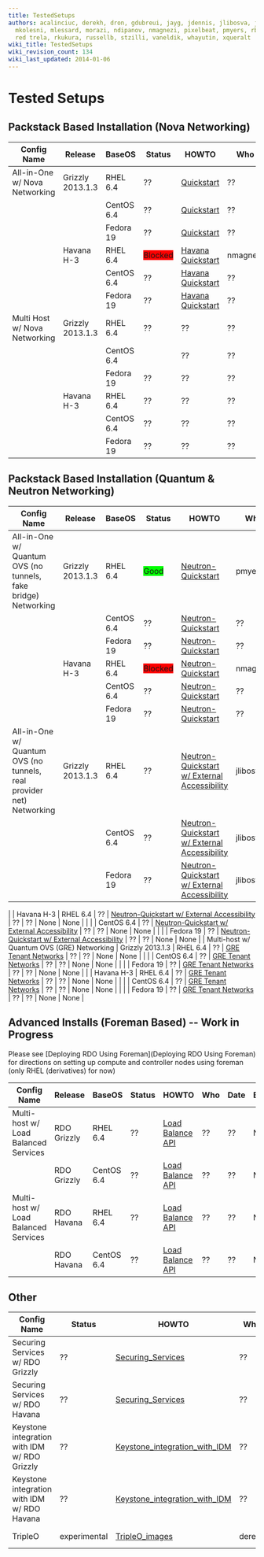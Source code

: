 ```yaml
---
title: TestedSetups
authors: acalinciuc, derekh, dron, gdubreui, jayg, jdennis, jlibosva, jruzicka, kashyap,
  mkolesni, mlessard, morazi, ndipanov, nmagnezi, pixelbeat, pmyers, rbowen, rcritten,
  red trela, rkukura, russellb, stzilli, vaneldik, whayutin, xqueralt
wiki_title: TestedSetups
wiki_revision_count: 134
wiki_last_updated: 2014-01-06
---
```


# Tested Setups

## Packstack Based Installation (Nova Networking)

| Config Name                   | Release          | BaseOS     | Status                                          | HOWTO                                              | Who      | Date       | BZ/LP                                                          | Notes Page |
|-------------------------------|------------------|------------|-------------------------------------------------|----------------------------------------------------|----------|------------|----------------------------------------------------------------|------------|
| All-in-One w/ Nova Networking | Grizzly 2013.1.3 | RHEL 6.4   | ??                                              | [Quickstart](Quickstart)                | ??       | ??         | None                                                           | None       |
|                               |                  | CentOS 6.4 | ??                                              | [Quickstart](Quickstart)                | ??       | ??         | None                                                           | None       |
|                               |                  | Fedora 19  | ??                                              | [Quickstart](Quickstart)                | ??       | ??         | None                                                           | None       |
|                               | Havana H-3       | RHEL 6.4   | <span style="background:#ff0000">Blocked</span> | [ Havana Quickstart ](QuickStartLatest) | nmagnezi | 2013-09-10 | [1006214](https://bugzilla.redhat.com/show_bug.cgi?id=1006214) | None       |
|                               |                  | CentOS 6.4 | ??                                              | [ Havana Quickstart ](QuickStartLatest) | ??       | ??         | None                                                           | None       |
|                               |                  | Fedora 19  | ??                                              | [ Havana Quickstart ](QuickStartLatest) | ??       | ??         | None                                                           | None       |
| Multi Host w/ Nova Networking | Grizzly 2013.1.3 | RHEL 6.4   | ??                                              | ??                                                 | ??       | ??         | None                                                           | None       |
|                               |                  | CentOS 6.4 | | ??                                            | ??                                                 | ??       | ??         | None                                                           | None       |
|                               |                  | Fedora 19  | ??                                              | ??                                                 | ??       | ??         | None                                                           | None       |
|                               | Havana H-3       | RHEL 6.4   | ??                                              | ??                                                 | ??       | ??         | None                                                           | None       |
|                               |                  | CentOS 6.4 | ??                                              | ??                                                 | ??       | ??         | None                                                           | None       |
|                               |                  | Fedora 19  | ??                                              | ??                                                 | ??       | ??         | None                                                           | None       |

## Packstack Based Installation (Quantum & Neutron Networking)

| Config Name                                                          | Release          | BaseOS     | Status                                          | HOWTO                                                                                                                                           | Who      | Date       | BZ/LP                                                          | Notes Page |
|----------------------------------------------------------------------|------------------|------------|-------------------------------------------------|-------------------------------------------------------------------------------------------------------------------------------------------------|----------|------------|----------------------------------------------------------------|------------|
| All-in-One w/ Quantum OVS (no tunnels, fake bridge) Networking       | Grizzly 2013.1.3 | RHEL 6.4   | <span style="background:#00ff00">Good</span>    | [Neutron-Quickstart](Neutron-Quickstart)                                                                                             | pmyers   | 2013-09-08 | None                                                           | None       |
|                                                                      |                  | CentOS 6.4 | ??                                              | [Neutron-Quickstart](Neutron-Quickstart)                                                                                             | ??       | ??         | None                                                           | None       |
|                                                                      |                  | Fedora 19  | ??                                              | [Neutron-Quickstart](Neutron-Quickstart)                                                                                             | ??       | ??         | None                                                           | None       |
|                                                                      | Havana H-3       | RHEL 6.4   | <span style="background:#ff0000">Blocked</span> | [Neutron-Quickstart](Neutron-Quickstart)                                                                                             | nmagnezi | 2013-09-10 | [1006278](https://bugzilla.redhat.com/show_bug.cgi?id=1006278) | None       |
|                                                                      |                  | CentOS 6.4 | ??                                              | [Neutron-Quickstart](Neutron-Quickstart)                                                                                             | ??       | ??         | None                                                           | None       |
|                                                                      |                  | Fedora 19  | ??                                              | [Neutron-Quickstart](Neutron-Quickstart)                                                                                             | ??       | ??         | None                                                           | None       |
| All-in-One w/ Quantum OVS (no tunnels, real provider net) Networking | Grizzly 2013.1.3 | RHEL 6.4   | ??                                              | [Neutron-Quickstart w/ External Accessibility](http://allthingsopen.com/2013/08/23/openstack-packstack-installation-with-external-connectivity) | jlibosva | 2013-09-10 | None                                                           | None       |
|                                                                      |                  | CentOS 6.4 | ??                                              | [Neutron-Quickstart w/ External Accessibility](http://allthingsopen.com/2013/08/23/openstack-packstack-installation-with-external-connectivity) | jlibosva | 2013-09-10 | None                                                           | None       |
|                                                                      |                  | Fedora 19  | ??                                              | [Neutron-Quickstart w/ External Accessibility](http://allthingsopen.com/2013/08/23/openstack-packstack-installation-with-external-connectivity) | jlibosva | 2013-09-10 | None                                                           | None       |

|                                                                      | Havana H-3       | RHEL 6.4   | ??                                              | [Neutron-Quickstart w/ External Accessibility](http://allthingsopen.com/2013/08/23/openstack-packstack-installation-with-external-connectivity) | ??       | ??         | None                                                           | None       |
|                                                                      |                  | CentOS 6.4 | ??                                              | [Neutron-Quickstart w/ External Accessibility](http://allthingsopen.com/2013/08/23/openstack-packstack-installation-with-external-connectivity) | ??       | ??         | None                                                           | None       |
|                                                                      |                  | Fedora 19  | ??                                              | [Neutron-Quickstart w/ External Accessibility](http://allthingsopen.com/2013/08/23/openstack-packstack-installation-with-external-connectivity) | ??       | ??         | None                                                           | None       |
| Multi-host w/ Quantum OVS (GRE) Networking                           | Grizzly 2013.1.3 | RHEL 6.4   | ??                                              | [ GRE Tenant Networks](Using_GRE_Tenant_Networks)                                                                                    | ??       | ??         | None                                                           | None       |
|                                                                      |                  | CentOS 6.4 | ??                                              | [ GRE Tenant Networks](Using_GRE_Tenant_Networks)                                                                                    | ??       | ??         | None                                                           | None       |
|                                                                      |                  | Fedora 19  | ??                                              | [ GRE Tenant Networks](Using_GRE_Tenant_Networks)                                                                                    | ??       | ??         | None                                                           | None       |
|                                                                      | Havana H-3       | RHEL 6.4   | ??                                              | [ GRE Tenant Networks](Using_GRE_Tenant_Networks)                                                                                    | ??       | ??         | None                                                           | None       |
|                                                                      |                  | CentOS 6.4 | ??                                              | [ GRE Tenant Networks](Using_GRE_Tenant_Networks)                                                                                    | ??       | ??         | None                                                           | None       |
|                                                                      |                  | Fedora 19  | ??                                              | [ GRE Tenant Networks](Using_GRE_Tenant_Networks)                                                                                    | ??       | ??         | None                                                           | None       |

## Advanced Installs (Foreman Based) -- Work in Progress

Please see [Deploying RDO Using Foreman](Deploying RDO Using Foreman) for directions on setting up compute and controller nodes using foreman (only RHEL (derivatives) for now)

| Config Name                          | Release     | BaseOS     | Status | HOWTO                                                      | Who | Date | BZ/LP | Notes Page |
|--------------------------------------|-------------|------------|--------|------------------------------------------------------------|-----|------|-------|------------|
| Multi-host w/ Load Balanced Services | RDO Grizzly | RHEL 6.4   | ??     | [ Load Balance API](Load_Balance_OpenStack_API) | ??  | ??   | None  | None       |
|                                      | RDO Grizzly | CentOS 6.4 | ??     | [ Load Balance API](Load_Balance_OpenStack_API) | ??  | ??   | None  | None       |
| Multi-host w/ Load Balanced Services | RDO Havana  | RHEL 6.4   | ??     | [ Load Balance API](Load_Balance_OpenStack_API) | ??  | ??   | None  | None       |
|                                      | RDO Havana  | CentOS 6.4 | ??     | [ Load Balance API](Load_Balance_OpenStack_API) | ??  | ??   | None  | None       |

## Other

| Config Name                                  | Status       | HOWTO                                                                        | Who    | Date       | BZ/LP                                                                                                                                                             | Notes Page |
|----------------------------------------------|--------------|------------------------------------------------------------------------------|--------|------------|-------------------------------------------------------------------------------------------------------------------------------------------------------------------|------------|
| Securing Services w/ RDO Grizzly             | ??           | [Securing_Services](Securing_Services)                           | ??     | ??         | None                                                                                                                                                              | None       |
| Securing Services w/ RDO Havana              | ??           | [Securing_Services](Securing_Services)                           | ??     | ??         | None                                                                                                                                                              | None       |
| Keystone integration with IDM w/ RDO Grizzly | ??           | [Keystone_integration_with_IDM](Keystone_integration_with_IDM) | ??     | ??         | None                                                                                                                                                              | None       |
| Keystone integration with IDM w/ RDO Havana  | ??           | [Keystone_integration_with_IDM](Keystone_integration_with_IDM) | ??     | ??         | None                                                                                                                                                              | None       |
| TripleO                                      | experimental | [TripleO_images](TripleO_images)                                 | derekh | 2013-09-10 | [1006241](https://bugzilla.redhat.com/show_bug.cgi?id=1006241) [<span style="background:#FF0000">1221620</span>](https://bugs.launchpad.net/tripleo/+bug/1221620) | None       |
